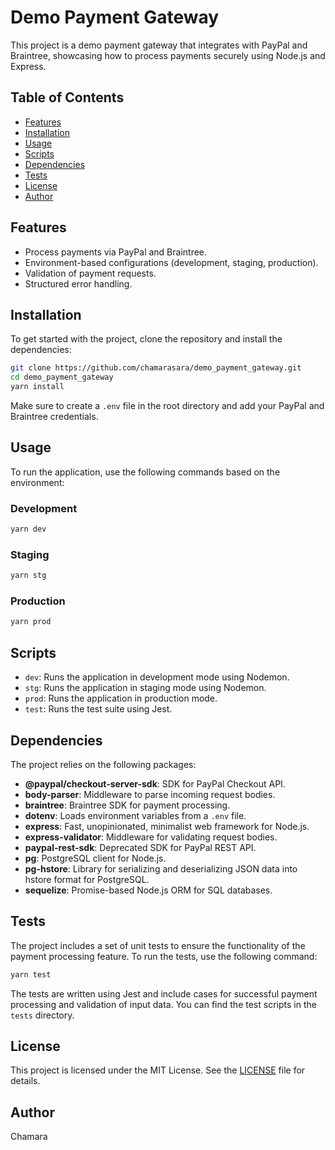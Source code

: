 # Demo Payment Gateway

This project is a demo payment gateway that integrates with PayPal and Braintree, showcasing how to process payments securely using Node.js and Express.

## Table of Contents
- [Features](#features)
- [Installation](#installation)
- [Usage](#usage)
- [Scripts](#scripts)
- [Dependencies](#dependencies)
- [Tests](#tests)
- [License](#license)
- [Author](#author)

## Features
- Process payments via PayPal and Braintree.
- Environment-based configurations (development, staging, production).
- Validation of payment requests.
- Structured error handling.

## Installation
To get started with the project, clone the repository and install the dependencies:

```bash
git clone https://github.com/chamarasara/demo_payment_gateway.git
cd demo_payment_gateway
yarn install
```

Make sure to create a `.env` file in the root directory and add your PayPal and Braintree credentials.

## Usage
To run the application, use the following commands based on the environment:

### Development
```bash
yarn dev
```

### Staging
```bash
yarn stg
```

### Production
```bash
yarn prod
```

## Scripts
- `dev`: Runs the application in development mode using Nodemon.
- `stg`: Runs the application in staging mode using Nodemon.
- `prod`: Runs the application in production mode.
- `test`: Runs the test suite using Jest.

## Dependencies
The project relies on the following packages:

- **@paypal/checkout-server-sdk**: SDK for PayPal Checkout API.
- **body-parser**: Middleware to parse incoming request bodies.
- **braintree**: Braintree SDK for payment processing.
- **dotenv**: Loads environment variables from a `.env` file.
- **express**: Fast, unopinionated, minimalist web framework for Node.js.
- **express-validator**: Middleware for validating request bodies.
- **paypal-rest-sdk**: Deprecated SDK for PayPal REST API.
- **pg**: PostgreSQL client for Node.js.
- **pg-hstore**: Library for serializing and deserializing JSON data into hstore format for PostgreSQL.
- **sequelize**: Promise-based Node.js ORM for SQL databases.

## Tests
The project includes a set of unit tests to ensure the functionality of the payment processing feature. To run the tests, use the following command:

```bash
yarn test
```

The tests are written using Jest and include cases for successful payment processing and validation of input data. You can find the test scripts in the `tests` directory.

## License
This project is licensed under the MIT License. See the [LICENSE](LICENSE) file for details.

## Author
Chamara
